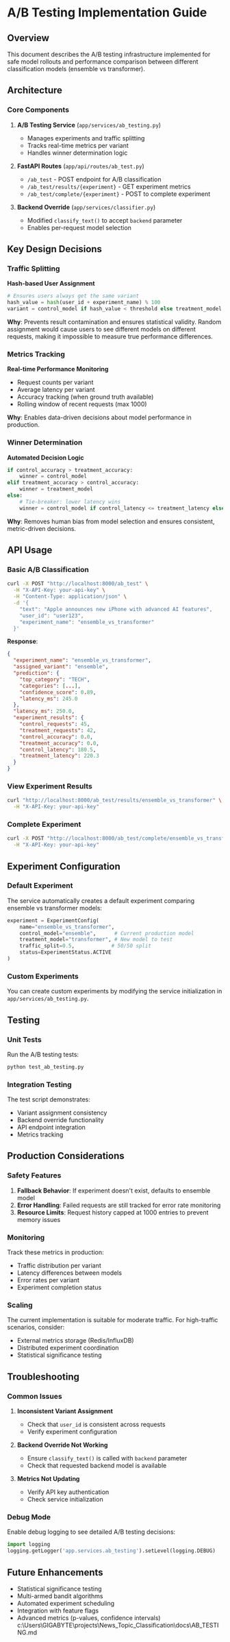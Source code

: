 # A/B Testing Implementation Guide

## Overview

This document describes the A/B testing infrastructure implemented for safe model rollouts and performance comparison between different classification models (ensemble vs transformer).

## Architecture

### Core Components

1. **A/B Testing Service** (`app/services/ab_testing.py`)

   - Manages experiments and traffic splitting
   - Tracks real-time metrics per variant
   - Handles winner determination logic

2. **FastAPI Routes** (`app/api/routes/ab_test.py`)

   - `/ab_test` - POST endpoint for A/B classification
   - `/ab_test/results/{experiment}` - GET experiment metrics
   - `/ab_test/complete/{experiment}` - POST to complete experiment

3. **Backend Override** (`app/services/classifier.py`)
   - Modified `classify_text()` to accept `backend` parameter
   - Enables per-request model selection

## Key Design Decisions

### Traffic Splitting

**Hash-based User Assignment**

```python
# Ensures users always get the same variant
hash_value = hash(user_id + experiment_name) % 100
variant = control_model if hash_value < threshold else treatment_model
```

**Why**: Prevents result contamination and ensures statistical validity. Random assignment would cause users to see different models on different requests, making it impossible to measure true performance differences.

### Metrics Tracking

**Real-time Performance Monitoring**

- Request counts per variant
- Average latency per variant
- Accuracy tracking (when ground truth available)
- Rolling window of recent requests (max 1000)

**Why**: Enables data-driven decisions about model performance in production.

### Winner Determination

**Automated Decision Logic**

```python
if control_accuracy > treatment_accuracy:
    winner = control_model
elif treatment_accuracy > control_accuracy:
    winner = treatment_model
else:
    # Tie-breaker: lower latency wins
    winner = control_model if control_latency <= treatment_latency else treatment_model
```

**Why**: Removes human bias from model selection and ensures consistent, metric-driven decisions.

## API Usage

### Basic A/B Classification

```bash
curl -X POST "http://localhost:8000/ab_test" \
  -H "X-API-Key: your-api-key" \
  -H "Content-Type: application/json" \
  -d '{
    "text": "Apple announces new iPhone with advanced AI features",
    "user_id": "user123",
    "experiment_name": "ensemble_vs_transformer"
  }'
```

**Response**:

```json
{
  "experiment_name": "ensemble_vs_transformer",
  "assigned_variant": "ensemble",
  "prediction": {
    "top_category": "TECH",
    "categories": [...],
    "confidence_score": 0.89,
    "latency_ms": 245.0
  },
  "latency_ms": 250.0,
  "experiment_results": {
    "control_requests": 45,
    "treatment_requests": 42,
    "control_accuracy": 0.0,
    "treatment_accuracy": 0.0,
    "control_latency": 180.5,
    "treatment_latency": 220.3
  }
}
```

### View Experiment Results

```bash
curl "http://localhost:8000/ab_test/results/ensemble_vs_transformer" \
  -H "X-API-Key: your-api-key"
```

### Complete Experiment

```bash
curl -X POST "http://localhost:8000/ab_test/complete/ensemble_vs_transformer" \
  -H "X-API-Key: your-api-key"
```

## Experiment Configuration

### Default Experiment

The service automatically creates a default experiment comparing ensemble vs transformer models:

```python
experiment = ExperimentConfig(
    name="ensemble_vs_transformer",
    control_model="ensemble",      # Current production model
    treatment_model="transformer", # New model to test
    traffic_split=0.5,            # 50/50 split
    status=ExperimentStatus.ACTIVE
)
```

### Custom Experiments

You can create custom experiments by modifying the service initialization in `app/services/ab_testing.py`.

## Testing

### Unit Tests

Run the A/B testing tests:

```bash
python test_ab_testing.py
```

### Integration Testing

The test script demonstrates:

- Variant assignment consistency
- Backend override functionality
- API endpoint integration
- Metrics tracking

## Production Considerations

### Safety Features

1. **Fallback Behavior**: If experiment doesn't exist, defaults to ensemble model
2. **Error Handling**: Failed requests are still tracked for error rate monitoring
3. **Resource Limits**: Request history capped at 1000 entries to prevent memory issues

### Monitoring

Track these metrics in production:

- Traffic distribution per variant
- Latency differences between models
- Error rates per variant
- Experiment completion status

### Scaling

The current implementation is suitable for moderate traffic. For high-traffic scenarios, consider:

- External metrics storage (Redis/InfluxDB)
- Distributed experiment coordination
- Statistical significance testing

## Troubleshooting

### Common Issues

1. **Inconsistent Variant Assignment**

   - Check that `user_id` is consistent across requests
   - Verify experiment configuration

2. **Backend Override Not Working**

   - Ensure `classify_text()` is called with `backend` parameter
   - Check that requested backend model is available

3. **Metrics Not Updating**
   - Verify API key authentication
   - Check service initialization

### Debug Mode

Enable debug logging to see detailed A/B testing decisions:

```python
import logging
logging.getLogger('app.services.ab_testing').setLevel(logging.DEBUG)
```

## Future Enhancements

- Statistical significance testing
- Multi-armed bandit algorithms
- Automated experiment scheduling
- Integration with feature flags
- Advanced metrics (p-values, confidence intervals)</content>
  <parameter name="filePath">c:\Users\GIGABYTE\projects\News_Topic_Classification\docs\AB_TESTING.md
